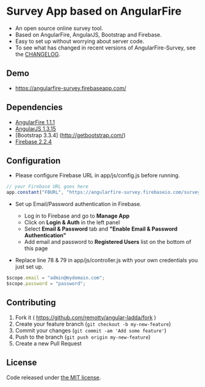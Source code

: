 
# Survey App based on AngularFire

* An open source online survey tool.
* Based on AngularFire, AngularJS, Bootstrap and Firebase.
* Easy to set up without worrying about server code.
* To see what has changed in recent versions of AngularFire-Survey, see the [CHANGELOG](https://github.com/cdeng/angularFire-survey/blob/master/CHANGELOG.md).

## Demo

* https://angularfire-survey.firebaseapp.com/

## Dependencies

* [AngularFire 1.1.1](http://angularfire.com)
* [AngularJS 1.3.15](http://angularjs.org/)
* [Bootstrap 3.3.4] (http://getbootstrap.com/)
* [Firebase 2.2.4](http://firebase.com)

## Configuration

* Please configure Firebase URL in app/js/config.js before running.

```javascript
// your Firebase URL goes here
app.constant("FBURL", "https://angularfire-survey.firebaseio.com/surveys");
```

* Set up Email/Password authentication in Firebase.

    - Log in to Firebase and go to **Manage App**
    - Click on **Login & Auth** in the left panel
    - Select **Email & Password** tab and **"Enable Email & Password Authentication"**
    - Add email and password to **Registered Users** list on the bottom of this page

* Replace line 78 & 79 in app/js/controller.js with your own credentials you just set up.

```javascript
$scope.email = "admin@mydomain.com";
$scope.password = "password";
```

## Contributing

1. Fork it ( https://github.com/remotty/angular-ladda/fork )
2. Create your feature branch (`git checkout -b my-new-feature`)
3. Commit your changes (`git commit -am 'Add some feature'`)
4. Push to the branch (`git push origin my-new-feature`)
5. Create a new Pull Request

## License

Code released under [the MIT license](https://github.com/twbs/bootstrap/blob/master/LICENSE).
